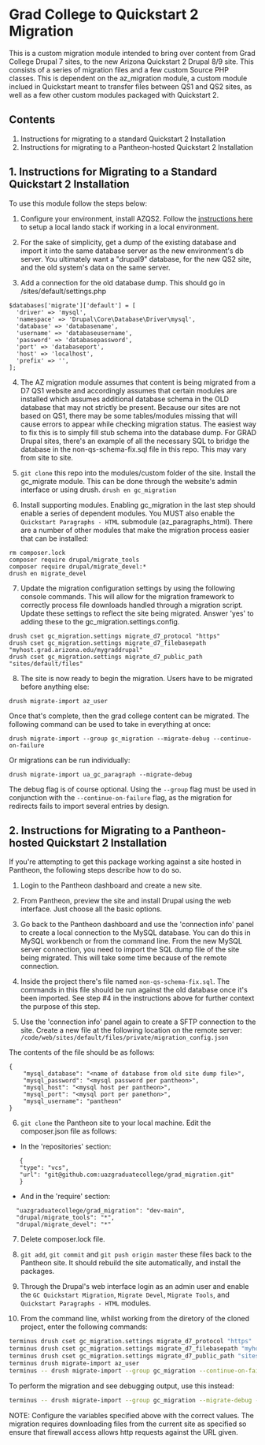 # Grad College to Quickstart 2 Migration

This is a custom migration module intended to bring over content from Grad College Drupal 7 sites, to the new Arizona Quickstart 2 Drupal 8/9 site.
This consists of a series of migration files and a few custom Source PHP classes.
This is dependent on the az_migration module, a custom module inclued in Quickstart meant to transfer files between QS1 and QS2 sites, as well as a few other custom modules packaged with Quickstart 2.

## Contents

1. Instructions for migrating to a standard Quickstart 2 Installation
2. Instructions for migrating to a Pantheon-hosted Quickstart 2 Installation

## 1. Instructions for Migrating to a Standard Quickstart 2 Installation

To use this module follow the steps below:

1. Configure your environment, install AZQS2. Follow the [instructions here](https://github.com/az-digital/az_quickstart/blob/main/CONTRIBUTING.md#local-development) to setup a local lando stack if working in a local environment.

2. For the sake of simplicity, get a dump of the existing database and import it into the same database server as the new environment's db server. You ultimately want a "drupal9" database, for the new QS2 site, and the old system's data on the same server.

3. Add a connection for the old database dump. This should go in /sites/default/settings.php

  ```
  $databases['migrate']['default'] = [
    'driver' => 'mysql',
    'namespace' => 'Drupal\Core\Database\Driver\mysql',
    'database' => 'databasename',
    'username' => 'databaseusername',
    'password' => 'databasepassword',
    'port' => 'databaseport',
    'host' => 'localhost',
    'prefix' => '',
  ];
  ```

4. The AZ migration module assumes that content is being migrated from a D7 QS1 website and accordingly assumes that certain modules are installed which assumes additional database schema in the OLD database that may not strictly be present. Because our sites are not based on QS1, there may be some tables/modules missing that will cause errors to appear while checking migration status. The easiest way to fix this is to simply fill stub schema into the database dump. For GRAD Drupal sites, there's an example of all the necessary SQL to bridge the database in the non-qs-schema-fix.sql file in this repo. This may vary from site to site.

5. `git clone` this repo into the modules/custom folder of the site. Install the gc_migrate module. This can be done through the website's admin interface or using drush.
`drush en gc_migration`

6. Install supporting modules. Enabling gc_migration in the last step should enable a series of dependent modules. You MUST also enable the `Quickstart Paragraphs - HTML` submodule (az_paragraphs_html). There are a number of other modules that make the migration process easier that can be installed:
```
rm composer.lock
composer require drupal/migrate_tools
composer require drupal/migrate_devel:*
drush en migrate_devel
```

7. Update the migration configuration settings by using the following console commands. This will allow for the migration framework to correctly process file downloads handled through a migration script. Update these settings to reflect the site being migrated. Answer 'yes' to adding these to the gc_migration.settings.config.
```
drush cset gc_migration.settings migrate_d7_protocol "https"
drush cset gc_migration.settings migrate_d7_filebasepath "myhost.grad.arizona.edu/mygraddrupal"
drush cset gc_migration.settings migrate_d7_public_path "sites/default/files"
```

8. The site is now ready to begin the migration. Users have to be migrated before anything else:
```
drush migrate-import az_user
```
Once that's complete, then the grad college content can be migrated. The following command can be used to take in everything at once:
```
drush migrate-import --group gc_migration --migrate-debug --continue-on-failure
```

Or migrations can be run individually:
```
drush migrate-import ua_gc_paragraph --migrate-debug
```

The debug flag is of course optional. Using the `--group` flag must be used in conjunction with the `--continue-on-failure` flag, as the migration for redirects fails to import several entries by design.

## 2. Instructions for Migrating to a Pantheon-hosted Quickstart 2 Installation

If you're attempting to get this package working against a site hosted in Pantheon, the following steps describe how to do so.

1. Login to the Pantheon dashboard and create a new site.

2. From Pantheon, preview the site and install Drupal using the web interface. Just choose all the basic options.

3. Go back to the Pantheon dashboard and use the 'connection info' panel to create a local connection to the MySQL database. You can do this in MySQL workbench or from the command line. From the new MySQL server connection, you need to import the SQL dump file of the site being migrated. This will take some time because of the remote connection.

4. Inside the project there's file named `non-qs-schema-fix.sql`. The commands in this file should be run against the old database once it's been imported. See step #4 in the instructions above for further context the purpose of this step.

5. Use the 'connection info' panel again to create a SFTP connection to the site. Create a new file at the following location on the remote server:
`/code/web/sites/default/files/private/migration_config.json`

The contents of the file should be as follows:

```
{
	"mysql_database": "<name of database from old site dump file>",
	"mysql_password": "<mysql password per pantheon>",
	"mysql_host": "<mysql host per pantheon>",
	"mysql_port": "<mysql port per panethon>",
	"mysql_username": "pantheon"
}
```

6. `git clone` the Pantheon site to your local machine. Edit the composer.json file as follows:

 - In the 'repositories' section: 
 ```
    {
    "type": "vcs",
    "url": "git@github.com:uazgraduatecollege/grad_migration.git"
    }
  ```
 - And in the 'require' section:
  ```
    "uazgraduatecollege/grad_migration": "dev-main",
    "drupal/migrate_tools": "*",
    "drupal/migrate_devel": "*" 
  ```

7. Delete composer.lock file.

8. `git add`, `git commit` and `git push origin master` these files back to the Pantheon site. It should rebuild the site automatically, and install the packages.

9. Through the Drupal's web interface login as an admin user and enable the `GC Quickstart Migration`, `Migrate Devel`, `Migrate Tools`, and `Quickstart Paragraphs - HTML` modules.

10. From the command line, whilst working from the diretory of the cloned project, enter the following commands:
```sh
terminus drush cset gc_migration.settings migrate_d7_protocol "https"
terminus drush cset gc_migration.settings migrate_d7_filebasepath "myhost.grad.arizona.edu/mygraddrupal"
terminus drush cset gc_migration.settings migrate_d7_public_path "sites/default/files"
terminus drush migrate-import az_user
terminus -- drush migrate-import --group gc_migration --continue-on-failure
```

To perform the migration and see debugging output, use this instead:
```sh
terminus -- drush migrate-import --group gc_migration --migrate-debug --continue-on-failure
```

NOTE: Configure the variables specified above with the correct values. The migration requires downloading files from the current site as specified so
ensure that firewall access allows http requests against the URL given.


